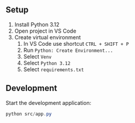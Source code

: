 ## Setup

1. Install Python 3.12
2. Open project in VS Code
3. Create virtual environment
   1. In VS Code use shortcut `CTRL + SHIFT + P`
   2. Run `Python: Create Environment...`
   3. Select `Venv`
   4. Select `Python 3.12`
   5. Select `requirements.txt`

## Development

Start the development application:

```powershell
python src/app.py
```
